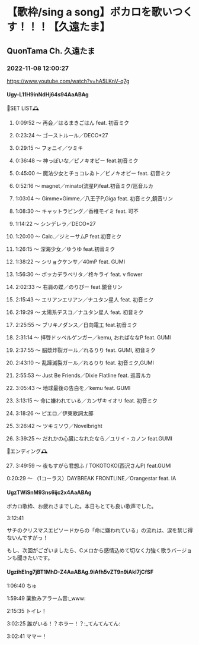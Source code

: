 # 【歌枠/sing a song】ボカロを歌いつくす！！！【久遠たま】

## QuonTama Ch. 久遠たま

### 2022-11-08 12:00:27

https://www.youtube.com/watch?v=hA5LKnV-q7g

#### Ugy-L11H9inNdHj64s94AaABAg

🥀SET LIST​🕰



01. 0:09:52 ～ 再会／はるまきごはん feat. 初音ミク



02. 0:23:24 ～ ゴーストルール／DECO*27



03. 0:29:15 ～ フォニイ／ツミキ



04. 0:36:48 ～ 神っぽいな／ピノキオピー feat.初音ミク



05. 0:45:00 ～ 魔法少女とチョコレゐト／ピノキオピー feat. 初音ミク



06. 0:52:16 ～ magnet／minato(流星P)feat.初音ミク/巡音ルカ



07. 1:03:04 ～ Gimme×Gimme／八王子P,Giga feat. 初音ミク,鏡音リン



08. 1:08:30 ～ キャットラビング／香椎モイミ feat. 可不



09. 1:14:22 ～ シンデレラ／DECO*27



10. 1:20:00 ～ Calc.／ジミーサムP feat.初音ミク



11. 1:26:15 ～ 深海少女／ゆうゆ feat.初音ミク 



12. 1:38:22 ～ シリョクケンサ／40mP feat. GUMI



13. 1:56:30 ～ ボッカデラベリタ／柊キライ feat. v flower



14. 2:02:33 ～ 右肩の蝶／のりぴー feat.鏡音リン



15. 2:15:43 ～ エリアンエリアン／ナユタン星人 feat. 初音ミク



16. 2:19:29 ～ 太陽系デスコ／ナユタン星人 feat. 初音ミク



17. 2:25:55 ～ ブリキノダンス／日向電工 feat.初音ミク



18. 2:31:14 ～ 拝啓ドッペルゲンガー／kemu, おればななP feat. GUMI



19. 2:37:55 ～ 脳漿炸裂ガール／れるりり feat. GUMI, 初音ミク



20. 2:43:10 ～ 乱躁滅裂ガール／れるりり feat. 初音ミク,GUMI



21. 2:55:53 ～ Just Be Friends／Dixie Flatline feat. 巡音ルカ



22. 3:05:43 ～ 地球最後の告白を／kemu feat. GUMI



23. 3:13:15 ～ 命に嫌われている／カンザキイオリ feat. 初音ミク



24. 3:18:26 ～ ピエロ／伊東歌詞太郎



25. 3:26:42 ～ ツキミソウ／Novelbright



26. 3:39:25 ～ だれかの心臓になれたなら／ユリイ・カノン feat.GUMI



🥀エンディング🕰



27. 3:49:59 ～ ​夜もすがら君想ふ / TOKOTOKO(西沢さんP) feat.GUMI



0:20:29 ～ （1コーラス）DAYBREAK FRONTLINE／Orangestar feat. IA



#### UgzTWiSnM93ns6ijc2x4AaABAg

ボカロ歌枠、お疲れさまでした。本日もとても良い歌声でした。



3:12:41

サチのクリスマスエピソードからの「命に嫌われている」の流れは、涙を禁じ得ないんですがっ！



もし、次回がございましたら、Cメロから感情込めて切なく力強く歌うバージョンも聞きたいです。



#### UgzihEIng7jBT1MhD-Z4AaABAg.9iAfh5vZT9n9iAkl7jCfSF

1:06:40 ちゅ

1:59:49 薬飲みアラーム音:_www:

2:15:35 トイレ！

3:02:25 誰がいる！？ホラー！？:_てんてんてん:

3:02:41 ママー！

